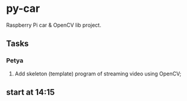 # py-car
Raspberry Pi car &amp; OpenCV lib project.

## Tasks
### Petya 

1. Add skeleton (template) program of streaming video using OpenCV;

## start at 14:15

